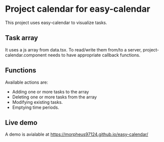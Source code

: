 # Project calendar for easy-calendar

This project uses easy-calendar to visualize tasks.

## Task array

It uses a js array from data.tsx. To read/write them from/to a server, project-calendar.component needs to have appropriate callback functions.

## Functions

Available actions are:
- Adding one or more tasks to the array
- Deleting one or more tasks from the array
- Modifying existing tasks.
- Emptying time periods.

## Live demo

A demo is avialable at https://morpheus97124.github.io/easy-calendar/

